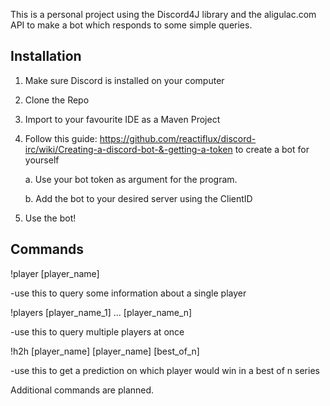 This is a personal project using the Discord4J library and the aligulac.com API to make a bot which responds to some simple queries.

## Installation

1. Make sure Discord is installed on your computer

2. Clone the Repo

3. Import to your favourite IDE as a Maven Project 

4. Follow this guide: https://github.com/reactiflux/discord-irc/wiki/Creating-a-discord-bot-&-getting-a-token to create a bot for yourself
    
    a. Use your bot token as argument for the program.

    b. Add the bot to your desired server using the ClientID
 
5. Use the bot!





## Commands

!player [player_name]

-use this to query some information about a single player

!players [player_name_1] ... [player_name_n]

-use this to query multiple players at once

!h2h [player_name] [player_name] [best_of_n]

-use this to get a prediction on which player would win in a best of n series

Additional commands are planned.
